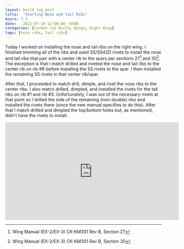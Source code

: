 ```yaml
---
layout: build_log_post
title:  "Starting Nose and Tail Ribs"
hours: 7.3
date:   2022-07-10 12:00:00 -0600
categories: [Carbon Cub Build, Wings, Right Wing]
tags: [nose ribs, tail ribs]
---
```


Today I worked on installing the nose and tail ribs on the right wing. I finished trimming all of the ribs and used SS/SS42D rivets to install the nose and tail ribs that pair with a center rib to the spars per sections 27[^section-27-ref] and 30[^section-30-ref]. The exception is that I match drilled and riveted the nose and tail ribs to the center rib on rib #8 before installing the SS rivets to the spar. I then installed the remaining SS rivets in that center rib/spar.

After that, I proceeded to match drill, dimple, and rivet the nose ribs to the center ribs. I also match drilled, dimpled, and installed the rivets for the tail ribs on rib #1 and rib #3. Unfortunately, I was out of the necessary rivets at that point so I drilled the side of the remaining (non-double) ribs and installed the rivets there (since the new manual specifies to do this). After that I match drilled and dimpled the top/bottom holes but, as mentioned, didn't have the rivets to install.

<iframe width="560" height="315" src="https://www.youtube.com/embed/bbgS5iosgA8" title="YouTube video player" frameborder="0" allow="accelerometer; autoplay; clipboard-write; encrypted-media; gyroscope; picture-in-picture" allowfullscreen></iframe>

[^section-27-ref]: Wing Manual (EX-2/EX-3) CK-KM301 Rev B, Section 27
[^section-30-ref]: Wing Manual (EX-2/EX-3) CK-KM301 Rev B, Section 30